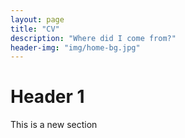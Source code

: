```yaml
---
layout: page
title: "CV"
description: "Where did I come from?"
header-img: "img/home-bg.jpg"
---
```


# Header 1
This is a new section
